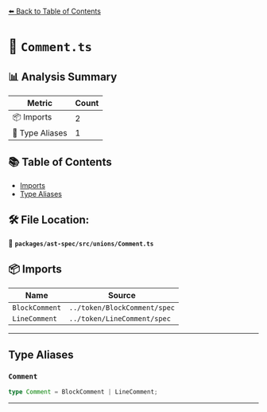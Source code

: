 [⬅️ Back to Table of Contents](../../../../index.md)

# 📄 `Comment.ts`

## 📊 Analysis Summary

| Metric | Count |
|--------|-------|
| 📦 Imports | 2 |
| 📑 Type Aliases | 1 |

## 📚 Table of Contents

- [Imports](#imports)
- [Type Aliases](#type-aliases)

## 🛠️ File Location:
📂 **`packages/ast-spec/src/unions/Comment.ts`**

## 📦 Imports

| Name | Source |
|------|--------|
| `BlockComment` | `../token/BlockComment/spec` |
| `LineComment` | `../token/LineComment/spec` |


---

## Type Aliases

### `Comment`

```ts
type Comment = BlockComment | LineComment;
```


---